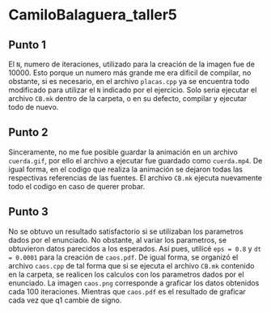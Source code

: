 # CamiloBalaguera_taller5
## Punto 1

El `N`, numero de iteraciones, utilizado para la creación de la imagen fue de 10000. Esto porque un numero más grande me era dificil de compilar, no obstante, si es necesario, en el archivo `placas.cpp` ya se encuentra todo modificado para utilizar el `N` indicado por el ejercicio. Solo seria ejecutar el archivo `CB.mk` dentro de la carpeta, o en su defecto, compilar y ejecutar todo de nuevo. 

## Punto 2

Sinceramente, no me fue posible guardar la animación en un archivo `cuerda.gif`, por ello el archivo a ejecutar fue guardado como `cuerda.mp4`. De igual forma, en el codigo que realiza la animación se dejaron todas las respectivas referencias de las fuentes. El archivo `CB.mk` ejecuta nuevamente todo el codigo en caso de querer probar.

## Punto 3

No se obtuvo un resultado satisfactorio si se utilizaban los parametros dados por el enunciado. No obstante, al variar los parametros, se obtuvieron datos parecidos a los esperados. Así pues, utilicé `eps = 0.8` y `dt = 0.0001` para la creación de `caos.pdf`. De igual forma, se organizó el archivo `caos.cpp` de tal forma que si se ejecuta el archivo `CB.mk` contenido en la carpeta, se realicen los calculos con los parametros dados por el enunciado. La imagen `caos.png` corresponde a graficar los datos obtenidos cada 100 iteraciones. Mientras que `caos.pdf` es el resultado de graficar cada vez que q1 cambie de signo.

